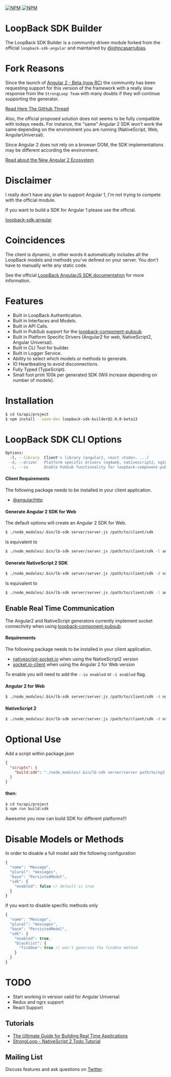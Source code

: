 [![NPM](https://nodei.co/npm/loopback-sdk-builder.png?stars&downloads)](https://nodei.co/npm/loopback-sdk-builder/) [![NPM](https://nodei.co/npm-dl/loopback-sdk-builder.png)](https://nodei.co/npm/loopback-sdk-builder/)


LoopBack SDK Builder
==================

The LoopBack SDK Builder is a community driven module forked from the official `loopback-sdk-angular` and maintained by [@johncasarrubias](http://twitter.com/johncasarrubias).

# Fork Reasons

Since the launch of [Angular 2 - Beta (now RC)](http://angular.io) the community has been requesting support for this version of the framework with a really slow response from the `StrongLoop Team` with many doubts if they will continue supporting the generator.

[Read Here The GitHub Thread](https://github.com/strongloop/loopback-sdk-angular/issues/188)

Also, the official proposed solution does not seems to be fully compatible with todays needs. For instance, the "same" Angular 2 SDK won't work the same depending on the environment you are running (NativeScript, Web, AngularUniversal).

Since Angular 2 does not rely on a browser DOM, the SDK implementations may be different according the environment.

[Read about the New Angular 2 Ecosystem](https://t.co/DrV18TztdR)

# Disclaimer

I really don't have any plan to support Angular 1, I'm not trying to compete with the official module.

If you want to build a SDK for Angular 1 please use the official.

[loopback-sdk-angular](https://www.npmjs.org/loopback-sdk-angular)

# Coincidences

The client is dynamic, in other words it automatically includes all the
LoopBack models and methods you've defined on your server.
You don't have to manually write any static code.

See the official [LoopBack AngularJS SDK
documentation](http://docs.strongloop.com/display/LB/AngularJS+JavaScript+SDK)
for more information.

# Features

- Built in LoopBack Authentication.
- Built in Interfaces and Models.
- Built in API Calls.
- Built in PubSub support for the [loopback-component-pubsub](https://www.npmjs.com/package/loopback-component-pubsub).
- Built in Platform Specific Drivers (Angular2 for web, NativeScript2, Angular Universal).
- Built in CLI Tool for builder.
- Built in Logger Service.
- Ability to select which models or methods to generate.
- IO Heartbeating to avoid disconnections.
- Fully Typed (TypeScript).
- Small foot print 100k per generated SDK (Will increase depending on number of models).

# Installation

```sh
$ cd to/api/project
$ npm install --save-dev loopback-sdk-builder@2.0.0-beta13
```

# LoopBack SDK CLI Options

```sh
Options:
  -l, --library  Client's library (angular2, react <todo>, ...)                          [default: "angular2"]
  -d, --driver   Platform specific drivers (ng4web, nativescript2, ng2universal <todo>)  [default: "ng4web"]
  -i, --io       Enable PubSub functionality for loopback-component-pubsub               [default: "disabled"]
```

#### Client Requirements
The following package needs to be installed in your client application.

- [@angular/http](npmjs.com/package/@angular/http)
 
#### Generate Angular 2 SDK for Web 

The default options will create an Angular 2 SDK for Web.

```sh
$ ./node_modules/.bin/lb-sdk server/server.js /path/to/client/sdk
```

Is equivalent to

```sh
$ ./node_modules/.bin/lb-sdk server/server.js /path/to/client/sdk -l angular2 -d ng4web -i disabled
```

#### Generate NativeScript 2 SDK

```sh
$ ./node_modules/.bin/lb-sdk server/server.js /path/to/client/sdk -d nativescript2
```

Is equivalent to

```sh
$ ./node_modules/.bin/lb-sdk server/server.js /path/to/client/sdk -l angular2 -d nativescript2 -i disabled
```


## Enable Real Time Communication

The Angular2 and NativeScript generators currently implement socket connectivity when using [loopback-component-pubsub](https://www.npmjs.com/package/loopback-component-pubsub).

#### Requirements
The following package needs to be installed in your client application.

- [nativescript-socket.io](npmjs.com/package/nativescript-socket.io) when using the NativeScript2 version
- [socket.io-client](https://www.npmjs.com/package/socket.io-client) when using the Angular 2 for Web version

To enable you will need to add the `--io enabled` or `-i enabled` flag.

#### Angular 2 for Web 

```sh
$ ./node_modules/.bin/lb-sdk server/server.js /path/to/client/sdk -d ng4web -i enabled
```

#### NativeScript 2

```sh
$ ./node_modules/.bin/lb-sdk server/server.js /path/to/client/sdk -d nativescript2 -i enabled
```

# Optional Use

Add a script within package.json

```json
{
  "scripts": {
    "build:sdk": "./node_modules/.bin/lb-sdk server/server path/to/ng2-app/src/shared/sdk -d [ng4web | nativescript2] -i [enabled | disabled]"
  }
}
```

#### then:

```sh
$ cd to/api/project
$ npm run build:sdk
```

Awesome you now can build SDK for different platforms!!! 


# Disable Models or Methods

In order to disable a full model add the following configuration

````js
{
  "name": "Message",
  "plural": "messages",
  "base": "PersistedModel",
  "sdk": {
    "enabled": false // default is true
  }
}
````

If you want to disable specific methods only

````js
{
  "name": "Message",
  "plural": "messages",
  "base": "PersistedModel",
  "sdk": {
    "enabled": true,
    "blacklist": {
      "findOne": true // won't generate the findOne method
    }
  }
}
````



# TODO

- Start working in version valid for Angular Universal
- Redux and ngrx support
- React Support

## Tutorials

- [The Ultimate Guide for Building Real Time Applications](http://mean.expert/2016/06/09/angular-2-ultimate-real-time/)
- [StrongLoop - NativeScript 2 Todo Tutorial](https://t.co/7YobnH5Iil)

## Mailing List

Discuss features and ask questions on [Twitter](https://twitter.com/johncasarrubias).
